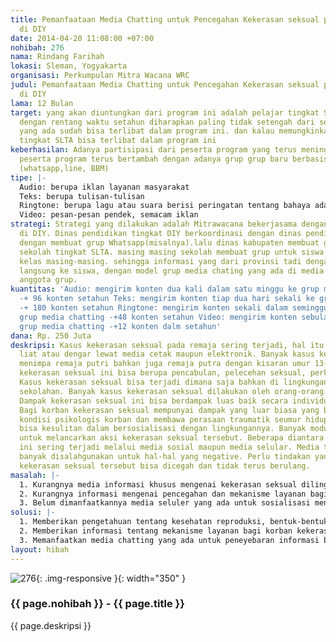 ```yaml
---
title: Pemanfaataan Media Chatting untuk Pencegahan Kekerasan seksual pada Remaja
  di DIY
date: 2014-04-20 11:08:00 +07:00
nohibah: 276
nama: Rindang Farihah
lokasi: Sleman, Yogyakarta
organisasi: Perkumpulan Mitra Wacana WRC
judul: Pemanfaataan Media Chatting untuk Pencegahan Kekerasan seksual pada Remaja
  di DIY
lama: 12 Bulan
target: yang akan diuntungkan dari program ini adalah pelajar tingkat SLTA di DIY.
  dengan rentang waktu setahun diharapkan paling tidak setengah dari seluruh SLTA
  yang ada sudah bisa terlibat dalam program ini. dan kalau memungkinkan semua sekolah
  tingkat SLTA bisa terlibat dalam program ini
keberhasilan: Adanya partisipasi dari peserta program yang terus meningkat. dan jumlah
  peserta program terus bertambah dengan adanya grup grup baru berbasis media chatting
  (whatsapp,line, BBM)
tipe: |-
  Audio: berupa iklan layanan masyarakat
  Teks: berupa tulisan-tulisan
  Ringtone: berupa lagu atau suara berisi peringatan tentang bahaya adanya kekerasan seksual dikemas dengan menarik
  Video: pesan-pesan pendek, semacam iklan
strategi: Strategi yang dilakukan adalah Mitrawacana bekerjasama dengan dinas pendidikan
  di DIY. Dinas pendidikan tingkat DIY berkoordinasi dengan dinas pendidikan di kabupaten.
  dengan membuat grup Whatsapp(misalnya).lalu dinas kabupaten membuat grup yang beranggotakan
  sekolah tingkat SLTA. masing masing sekolah membuat grup untuk siswa berdasarkan
  kelas masing-masing. sehingga informasi yang dari provinsi tadi dengan cepat tersampaikan
  langsung ke siswa, dengan model grup media chating yang ada di media selular masing-masing
  anggota grup.
kuantitas: 'Audio: mengirim konten dua kali dalam satu minggu ke grup media chatting.
  -+ 96 konten setahun Teks: mengirim konten tiap dua hari sekali ke grup media chating
  -+ 180 konten setahun Ringtone: mengirim konten sekali dalam seminggu mengirim ke
  grup media chatting -+48 konten setahun Video: mengirim konten sebulan sekali ke
  grup media chatting -+12 konten dalm setahun'
dana: Rp. 250 Juta
deskripsi: Kasus kekerasan seksual pada remaja sering terjadi, hal itu sering kita
  liat atau dengar lewat media cetak maupun elektronik. Banyak kasus kekerasan seksual
  menimpa remaja putri bahkan juga remaja putra dengan kisaran umur 13-18 tahun. Kasus
  kekerasan seksual ini bisa berupa pencabulan, pelecehan seksual, perkosaan dan sodomi.
  Kasus kekerasan seksual bisa terjadi dimana saja bahkan di lingkungan keluarga maupun
  sekolahan. Banyak kasus kekerasan seksual dilakukan oleh orang-orang terdekat korban.
  Dampak kekerasan seksual ini bisa berdampak luas baik secara individu maupun sosial.
  Bagi korban kekerasan seksual mempunyai dampak yang luar biasa yang bisa mempengaruhi
  kondisi psikologis korban dan membawa perasaan traumatik seumur hidup. Korban juga
  bisa kesulitan dalam bersosialisasi dengan lingkungannya. Banyak modus digunakan
  untuk melancarkan aksi kekerasan seksual tersebut. Beberapa diantara yang diakhir-akhir
  ini sering terjadi melalui media sosial maupun media selular. Media tersebut akhirnya
  banyak disalahgunakan untuk hal-hal yang negative. Perlu tindakan yang massif agar
  kekerasan seksual tersebut bisa dicegah dan tidak terus berulang.
masalah: |-
  1. Kurangnya media informasi khusus mengenai kekerasan seksual dilingkungan remaja.
  2. Kurangnya informasi mengenai pencegahan dan mekanisme layanan bagi korban kekerasan seksual.
  3. Belum dimanfaatkannya media seluler yang ada untuk sosialisasi mengenai kekerasan seksual.
solusi: |-
  1. Memberikan pengetahuan tentang kesehatan reproduksi, bentuk-bentuk kekerasan seksual, siapa pelaku dan korban, dampak, langkah-langkah pencegahan serta perlindungan hukum kekerasan seksual.
  2. Memberikan informasi tentang mekanisme layanan bagi korban kekerasan seksual.
  3. Memanfaatkan media chatting yang ada untuk peneyebaran informasi berkaitan kekerasan seksual.
layout: hibah
---
```


![276](/static/img/hibahcms/276.png){: .img-responsive }{: width="350" }

### {{ page.nohibah }} - {{ page.title }}

{{ page.deskripsi }}
